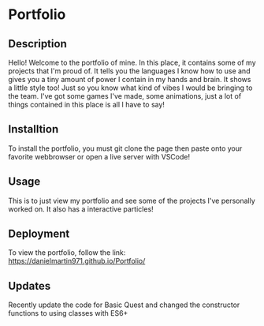 # Portfolio

## Description
Hello! Welcome to the portfolio of mine. In this place, it contains some of my projects that I'm proud of. It tells you the languages I know how to use and gives you a tiny amount of power I contain in my hands and brain. It shows a little style too! Just so you know what kind of vibes I would be bringing to the team. I've got some games I've made, some animations, just a lot of things contained in this place is all I have to say! 

## Installtion 
To install the portfolio, you must git clone the page then paste onto your favorite webbrowser or open a live server with VSCode!

## Usage
This is to just view my portfolio and see some of the projects I've personally worked on. It also has a interactive particles!

## Deployment
To view the portfolio, follow the link:  https://danielmartin971.github.io/Portfolio/

## Updates
Recently update the code for Basic Quest and changed the constructor functions to using classes with ES6+
